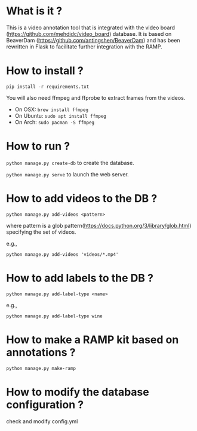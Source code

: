 # What is it ?

This is a video annotation tool that is integrated with the video board (https://github.com/mehdidc/video_board) 
database. It is based on BeaverDam (https://github.com/antingshen/BeaverDam) and has been rewritten in Flask
to facilitate further integration with the RAMP.

# How to install ?

```pip install -r requirements.txt```

You will also need ffmpeg and ffprobe to extract frames from the videos.

- On OSX: ```brew install ffmpeg```
- On Ubuntu: ```sudo apt install ffmpeg```
- On Arch: ```sudo pacman -S ffmpeg``` 

# How to run ?

```python manage.py create-db``` to create the database.

```python manage.py serve``` to launch the web server.

# How to add videos to the DB ?

```python manage.py add-videos <pattern>``` 

where pattern is a glob pattern(https://docs.python.org/3/library/glob.html) specifying the set of 
videos.

e.g.,

```python manage.py add-videos 'videos/*.mp4'```

# How to add labels to the DB ?

```python manage.py add-label-type <name>```

e.g.,

```python manage.py add-label-type wine```

# How to make a RAMP kit based on annotations ?

```python manage.py make-ramp```

# How to modify the database configuration ?

check and modify config.yml
